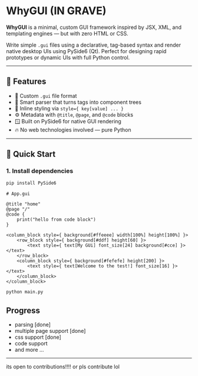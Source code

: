 # WhyGUI (IN GRAVE)

**WhyGUI** is a minimal, custom GUI framework inspired by JSX, XML, and templating engines — but with zero HTML or CSS.

Write simple `.gui` files using a declarative, tag-based syntax and render native desktop UIs using PySide6 (Qt). Perfect for designing rapid prototypes or dynamic UIs with full Python control.

---

## 🧩 Features

- 📄 Custom `.gui` file format
- 🧠 Smart parser that turns tags into component trees
- 🎨 Inline styling via `style={ key[value] ... }`
- ⚙️ Metadata with `@title`, `@page`, and `@code` blocks
- 🪟 Built on PySide6 for native GUI rendering
- 🔥 No web technologies involved — pure Python

---

## 🚀 Quick Start

### 1. Install dependencies

```bash
pip install PySide6
```

```
# App.gui

@title "home"
@page "/"
@code {
    print("hello from code block")
}

<column_block style={ background[#ffeeee] width[100%] height[100%] }>
    <row_block style={ background[#ddf] height[60] }>
        <text style={ text[My GUi] font_size[24] background[#cce] }></text>
    </row_block>
    <column_block style={ background[#fefefe] height[200] }>
        <text style={ text[Welcome to the test!] font_size[16] }></text>
    </column_block>
</column_block>
```

```bash
python main.py
```

## Progress
- parsing [done]
- multiple page support [done]
- css support [done]
- code support
- and more ...

---

its open to contributions!!!! or pls contribute lol